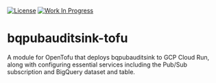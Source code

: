 [![License](https://img.shields.io/badge/License-Apache%202.0-blue.svg)](https://opensource.org/licenses/Apache-2.0) [![Work In Progress](https://img.shields.io/badge/Status-Work%20In%20Progress-yellow)](https://guide.unitvectorylabs.com/bestpractices/status/#work-in-progress)

# bqpubauditsink-tofu
A module for OpenTofu that deploys bqpubauditsink to GCP Cloud Run, along with configuring essential services including the Pub/Sub subscription and BigQuery dataset and table.
